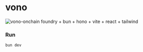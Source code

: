 # vono

![vono-onchain](https://res.cloudinary.com/dm9gwanrg/image/upload/v1721336670/chain-5_y8c9bl.gif)
foundry + bun + hono + vite + react + tailwind

### Run
`bun dev`
